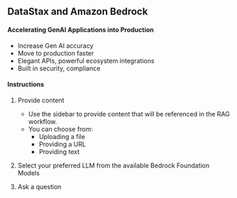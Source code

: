## DataStax and Amazon Bedrock

#### Accelerating GenAI Applications into Production

- Increase Gen AI accuracy
- Move to production faster
- Elegant APIs, powerful ecosystem integrations
- Built in security, compliance

#### Instructions

1. Provide content

    - Use the sidebar to provide content that will be referenced in the RAG workflow.
    - You can choose from:
        - Uploading a file
        - Providing a URL 
        - Providing text

2. Select your preferred LLM from the available Bedrock Foundation Models

3. Ask a question
